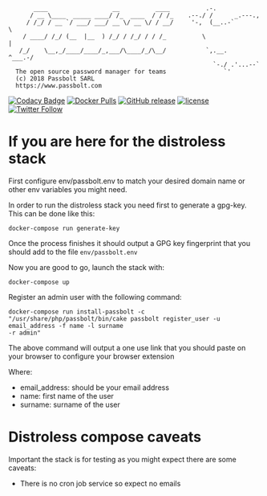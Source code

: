 ```
       ____                  __          ____          .-.
      / __ \____  _____ ____/ /_  ____  / / /_    .--./ /      _.---.,
     / /_/ / __ `/ ___/ ___/ __ \/ __ \/ / __/     '-,  (__..-`       \
    / ____/ /_/ (__  |__  ) /_/ / /_/ / / /_          \                |
   /_/    \__,_/____/____/_,___/\____/_/\__/           `,.__.   ^___.-/
                                                         `-./ .'...--`
  The open source password manager for teams                `'
  (c) 2018 Passbolt SARL
  https://www.passbolt.com
```
[![Codacy Badge](https://api.codacy.com/project/badge/Grade/0de4eaf7426944769a70a2d727a9012b)](https://www.codacy.com/app/passbolt/passbolt_docker?utm_source=github.com&amp;utm_medium=referral&amp;utm_content=passbolt/passbolt_docker&amp;utm_campaign=Badge_Grade)
[![Docker Pulls](https://img.shields.io/docker/pulls/passbolt/passbolt.svg?style=flat-square)](https://hub.docker.com/r/passbolt/passbolt/tags/)
[![GitHub release](https://img.shields.io/github/release/passbolt/passbolt_docker.svg?style=flat-square)](https://github.com/passbolt/passbolt_docker/releases)
[![license](https://img.shields.io/github/license/passbolt/passbolt_docker.svg?style=flat-square)](https://github.com/passbolt/passbolt_docker/LICENSE)
[![Twitter Follow](https://img.shields.io/twitter/follow/passbolt.svg?style=social&label=Follow)](https://twitter.com/passbolt)

# If you are here for the distroless stack

First configure env/passbolt.env to match your desired domain name or other env variables you might need.

In order to run the distroless stack you need first to generate a gpg-key. This can be done like this:

```docker-compose run generate-key```

Once the process finishes it should output a GPG key fingerprint that you should add to the file
`env/passbolt.env`

Now you are good to go, launch the stack with:

```docker-compose up```

Register an admin user with the following command:

```
docker-compose run install-passbolt -c "/usr/share/php/passbolt/bin/cake passbolt register_user -u email_address -f name -l surname
-r admin"
```

The above command will output a one use link that you should paste on your browser to configure your browser extension

Where:

- email_address: should be your email address
- name: first name of the user
- surname: surname of the user

# Distroless compose caveats

Important the stack is for testing as you might expect there are some caveats:

- There is no cron job service so expect no emails
